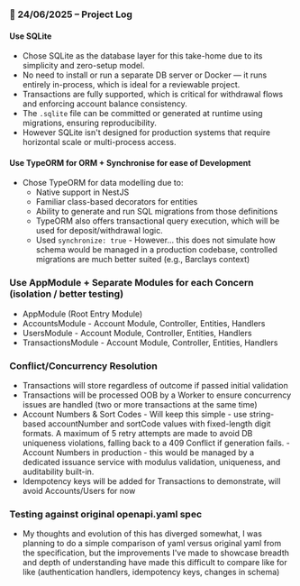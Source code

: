 ### 📅 24/06/2025 – Project Log

#### Use SQLite

- Chose SQLite as the database layer for this take-home due to its simplicity and zero-setup model.
- No need to install or run a separate DB server or Docker — it runs entirely in-process, which is ideal for a reviewable project.
- Transactions are fully supported, which is critical for withdrawal flows and enforcing account balance consistency.
- The `.sqlite` file can be committed or generated at runtime using migrations, ensuring reproducibility.
- However SQLite isn't designed for production systems that require horizontal scale or multi-process access.

#### Use TypeORM for ORM + Synchronise for ease of Development

- Chose TypeORM for data modelling due to:
  - Native support in NestJS
  - Familiar class-based decorators for entities
  - Ability to generate and run SQL migrations from those definitions
  - TypeORM also offers transactional query execution, which will be used for deposit/withdrawal logic.
  - Used `synchronize: true` - However... this does not simulate how schema would be managed in a production codebase, controlled migrations are much better suited (e.g., Barclays context)

### Use AppModule + Separate Modules for each Concern (isolation / better testing)

- AppModule (Root Entry Module)
- AccountsModule - Account Module, Controller, Entities, Handlers
- UsersModule - Account Module, Controller, Entities, Handlers
- TransactionsModule - Account Module, Controller, Entities, Handlers

### Conflict/Concurrency Resolution
- Transactions will store regardless of outcome if passed initial validation
- Transactions will be processed OOB by a Worker to ensure concurrency issues are handled (two or more transactions at the same time)
- Account Numbers & Sort Codes - Will keep this simple - use string-based accountNumber and sortCode values with fixed-length digit formats. A maximum of 5 retry attempts are made to avoid DB uniqueness violations, falling back to a 409 Conflict if generation fails. - Account Numbers in production - this would be managed by a dedicated issuance service with modulus validation, uniqueness, and auditability built-in.
- Idempotency keys will be added for Transactions to demonstrate, will avoid Accounts/Users for now

### Testing against original openapi.yaml spec
- My thoughts and evolution of this has diverged somewhat, I was planning to do a simple comparison of yaml versus original yaml 
  from the specification, but the improvements I've made to showcase breadth and depth of understanding have made this difficult
  to compare like for like (authentication handlers, idempotency keys, changes in schema)